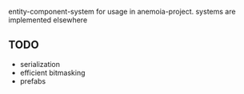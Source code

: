 entity-component-system for usage in anemoia-project. systems are implemented elsewhere

## TODO

- serialization
- efficient bitmasking
- prefabs